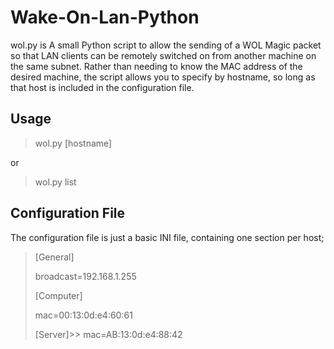 Wake-On-Lan-Python
==================

wol.py is A small Python script to allow the sending of a WOL Magic packet so that LAN clients can be remotely switched on from another machine on the same subnet. Rather than needing to know the MAC address of the desired machine, the script allows you to specify by hostname, so long as that host is included in the configuration file.


Usage
-------

> wol.py \[hostname\]

or

> wol.py list



Configuration File
--------------------

The configuration file is just a basic INI file, containing one section per host;

> \[General\]
>
> broadcast=192.168.1.255
>
> \[Computer\]
>
> mac=00:13:0d:e4:60:61
>
> \[Server\]>> 
>mac=AB:13:0d:e4:88:42
